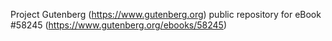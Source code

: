 Project Gutenberg (https://www.gutenberg.org) public repository for
eBook #58245 (https://www.gutenberg.org/ebooks/58245)
